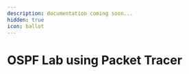 ```yaml
---
description: documentation coming soon...
hidden: true
icon: ballot
---
```


# OSPF Lab using Packet Tracer

